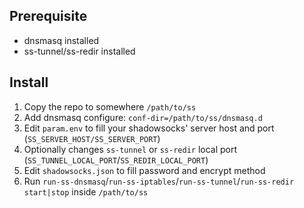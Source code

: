## Prerequisite

- dnsmasq installed
- ss-tunnel/ss-redir installed

## Install

1. Copy the repo to somewhere `/path/to/ss`
2. Add dnsmasq configure: `conf-dir=/path/to/ss/dnsmasq.d`
3. Edit `param.env` to fill your shadowsocks' server host and port (`SS_SERVER_HOST/SS_SERVER_PORT`)
4. Optionally changes `ss-tunnel` or `ss-redir` local port (`SS_TUNNEL_LOCAL_PORT`/`SS_REDIR_LOCAL_PORT`)
5. Edit `shadowsocks.json` to fill password and encrypt method
6. Run `run-ss-dnsmasq`/`run-ss-iptables`/`run-ss-tunnel`/`run-ss-redir` `start|stop` inside `/path/to/ss`
